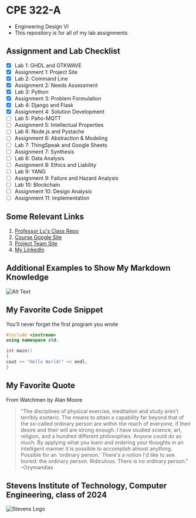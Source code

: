 # CPE 322-A

* Engineering Design VI
* This repository is for all of my lab assignments

## Assignment and Lab Checklist
- [x] Lab 1: GHDL and GTKWAVE
- [x] Assignment 1: Project Site
- [x] Lab 2: Command Line
- [x] Assignment 2: Needs Assessment
- [x] Lab 3: Python
- [x] Assignment 3: Problem Formulation
- [x] Lab 4: Django and Flask
- [x] Assignment 4: Solution Development
- [ ] Lab 5: Paho-MQTT
- [ ] Assignment 5: Intellectual Properties
- [ ] Lab 6: Node.js and Pystache
- [ ] Assignment 6: Abstraction & Modeling
- [ ] Lab 7: ThingSpeak and Google Sheets
- [ ] Assignment 7: Synthesis
- [ ] Lab 8: Data Analysis
- [ ] Assignment 8: Ethics and Liability
- [ ] Lab 9: YANG
- [ ] Assignment 9: Failure and Hazard Analysis
- [ ] Lab 10: Blockchain
- [ ] Assignment 10: Design Analysis
- [ ] Assignment 11: implementation

## Some Relevant Links
1. [Professor Lu's Class Repo](https://github.com/jli198/iot)
2. [Course Google Site](https://sites.google.com/view/ece322)
3. [Project Team Site](https://sites.google.com/stevens.edu/cpe322-23s-proj13/)
4. [My LinkedIn](https://www.linkedin.com/in/angeltomasordonezretamar/)

## Additional Examples to Show My Markdown Knowledge

![Alt Text](https://media3.giphy.com/media/du3J3cXyzhj75IOgvA/giphy.gif?cid=ecf05e47prsace5t851332ycygpb28kg0s9z2g972aatg6gi&rid=giphy.gif&ct=g)

## My Favorite Code Snippet
You'll never forget the first program you wrote
~~~CPP
#include <iostream>
using namespace std;

int main()
{
cout << "Hello World!" << endl;
}
~~~

## My Favorite Quote
From Watchmen by Alan Moore
> "The disciplines of physical exercise, meditation and study aren't terribly esoteric. The means to attain a capability far beyond that of the so-called ordinary person are within the reach of everyone, if their desire and their will are strong enough. I have studied science, art, religion, and a hundred different philosophies. Anyone could do as much. By applying what you learn and ordering your thoughts in an intelligent manner it is possible to accomplish almost anything. Possible for an 'ordinary person.' There's a notion I'd like to see buried: the ordinary person. Ridiculous. There is no ordinary person." -Ozymandias

## Stevens Institute of Technology, Computer Engineering, class of 2024
![Stevens Logo](https://web.stevens.edu/news/newspoints/brand-logos/2020/Circular/Stevens-Circular-Logo-2020_RED.png)
